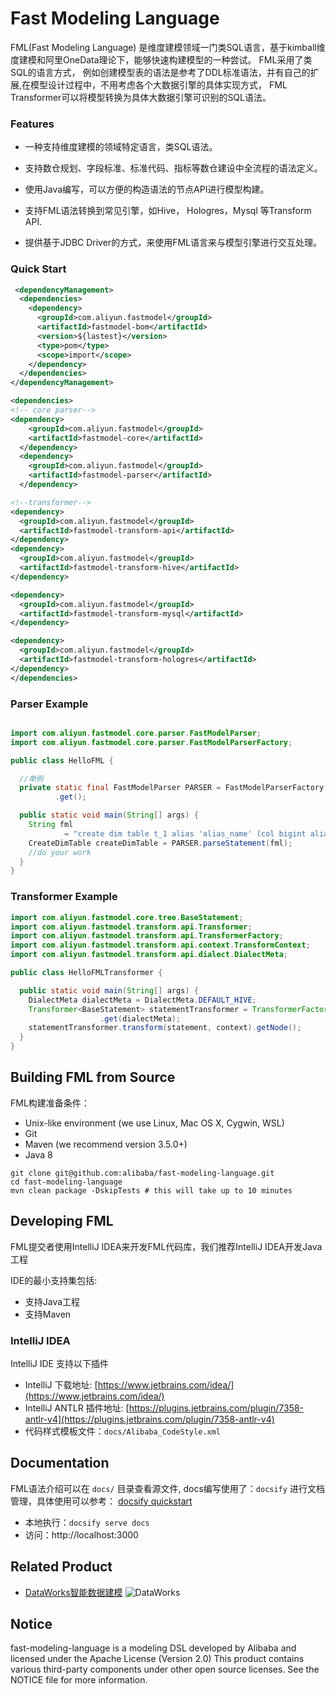 # Fast Modeling Language

FML(Fast Modeling Language) 是维度建模领域一门类SQL语言，基于kimball维度建模和阿里OneData理论下，能够快速构建模型的一种尝试。
FML采用了类SQL的语言方式， 例如创建模型表的语法是参考了DDL标准语法，并有自己的扩展,在模型设计过程中，不用考虑各个大数据引擎的具体实现方式，
FML Transformer可以将模型转换为具体大数据引擎可识别的SQL语法。

### Features

* 一种支持维度建模的领域特定语言，类SQL语法。

* 支持数仓规划、字段标准、标准代码、指标等数仓建设中全流程的语法定义。

* 使用Java编写，可以方便的构造语法的节点API进行模型构建。

* 支持FML语法转换到常见引擎，如Hive， Hologres，Mysql 等Transform API.

* 提供基于JDBC Driver的方式，来使用FML语言来与模型引擎进行交互处理。



### Quick Start

```xml
 <dependencyManagement>
  <dependencies>
    <dependency>
      <groupId>com.aliyun.fastmodel</groupId>
      <artifactId>fastmodel-bom</artifactId>
      <version>${lastest}</version>
      <type>pom</type>
      <scope>import</scope>
    </dependency>
  </dependencies>
</dependencyManagement>

<dependencies>
<!-- core parser-->
<dependency>
    <groupId>com.aliyun.fastmodel</groupId>
    <artifactId>fastmodel-core</artifactId>
  </dependency>
  <dependency>
    <groupId>com.aliyun.fastmodel</groupId>
    <artifactId>fastmodel-parser</artifactId>
  </dependency>

<!--transformer-->
<dependency>
  <groupId>com.aliyun.fastmodel</groupId>
  <artifactId>fastmodel-transform-api</artifactId>
</dependency>
<dependency>
  <groupId>com.aliyun.fastmodel</groupId>
  <artifactId>fastmodel-transform-hive</artifactId>
</dependency>

<dependency>
  <groupId>com.aliyun.fastmodel</groupId>
  <artifactId>fastmodel-transform-mysql</artifactId>
</dependency>

<dependency>
  <groupId>com.aliyun.fastmodel</groupId>
  <artifactId>fastmodel-transform-hologres</artifactId>
</dependency>
</dependencies>
```

### Parser Example

```java

import com.aliyun.fastmodel.core.parser.FastModelParser;
import com.aliyun.fastmodel.core.parser.FastModelParserFactory;

public class HelloFML {

  //单例
  private static final FastModelParser PARSER = FastModelParserFactory.getInstance()
          .get();

  public static void main(String[] args) {
    String fml
            = "create dim table t_1 alias 'alias_name' (col bigint alias 'alias_name' comment 'col_comment') comment 'comment';";
    CreateDimTable createDimTable = PARSER.parseStatement(fml);
    //do your work
  }
}

```

### Transformer Example

```java
import com.aliyun.fastmodel.core.tree.BaseStatement;
import com.aliyun.fastmodel.transform.api.Transformer;
import com.aliyun.fastmodel.transform.api.TransformerFactory;
import com.aliyun.fastmodel.transform.api.context.TransformContext;
import com.aliyun.fastmodel.transform.api.dialect.DialectMeta;

public class HelloFMLTransformer {

  public static void main(String[] args) {
    DialectMeta dialectMeta = DialectMeta.DEFAULT_HIVE;
    Transformer<BaseStatement> statementTransformer = TransformerFactory.getInstance()
                    .get(dialectMeta);
    statementTransformer.transform(statement, context).getNode();
  }
}
```

## Building FML from Source

FML构建准备条件：

* Unix-like environment (we use Linux, Mac OS X, Cygwin, WSL)
* Git
* Maven (we recommend version 3.5.0+)
* Java 8

```
git clone git@github.com:alibaba/fast-modeling-language.git
cd fast-modeling-language
mvn clean package -DskipTests # this will take up to 10 minutes
```

## Developing FML

FML提交者使用IntelliJ IDEA来开发FML代码库，我们推荐IntelliJ IDEA开发Java工程

IDE的最小支持集包括:

* 支持Java工程
* 支持Maven

### IntelliJ IDEA

IntelliJ IDE 支持以下插件

* IntelliJ 下载地址: [https://www.jetbrains.com/idea/](https://www.jetbrains.com/idea/)
* IntelliJ ANTLR
  插件地址: [https://plugins.jetbrains.com/plugin/7358-antlr-v4](https://plugins.jetbrains.com/plugin/7358-antlr-v4)
* 代码样式模板文件：`docs/Alibaba_CodeStyle.xml`

## Documentation

FML语法介绍可以在 `docs/` 目录查看源文件, docs编写使用了：`docsify` 进行文档管理，具体使用可以参考：
[docsify quickstart](https://docsify.js.org/#/quickstart)
- 本地执行：`docsify serve docs`
- 访问：http://localhost:3000

## Related Product
* [DataWorks智能数据建模](https://help.aliyun.com/document_detail/276018.html)
![DataWorks](https://help-static-aliyun-doc.aliyuncs.com/assets/img/zh-CN/8759336261/p295134.png)

## Notice
fast-modeling-language is a modeling DSL developed by Alibaba and licensed under the Apache License (Version 2.0) This product contains various third-party components under other open source licenses.
See the NOTICE file for more information.
